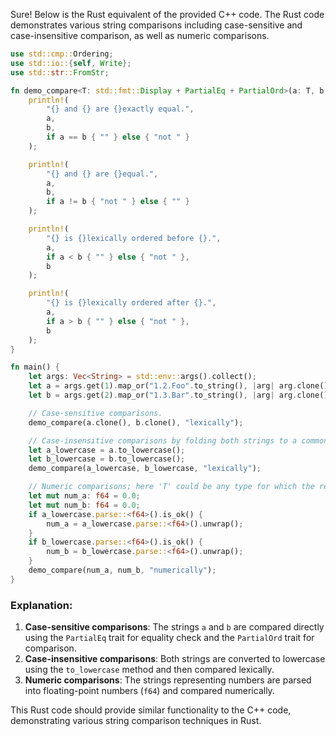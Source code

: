  Sure! Below is the Rust equivalent of the provided C++ code. The Rust code demonstrates various string comparisons including case-sensitive and case-insensitive comparison, as well as numeric comparisons.

```rust
use std::cmp::Ordering;
use std::io::{self, Write};
use std::str::FromStr;

fn demo_compare<T: std::fmt::Display + PartialEq + PartialOrd>(a: T, b: T, semantically: &str) {
    println!(
        "{} and {} are {}exactly equal.",
        a,
        b,
        if a == b { "" } else { "not " }
    );

    println!(
        "{} and {} are {}equal.",
        a,
        b,
        if a != b { "not " } else { "" }
    );

    println!(
        "{} is {}lexically ordered before {}.",
        a,
        if a < b { "" } else { "not " },
        b
    );

    println!(
        "{} is {}lexically ordered after {}.",
        a,
        if a > b { "" } else { "not " },
        b
    );
}

fn main() {
    let args: Vec<String> = std::env::args().collect();
    let a = args.get(1).map_or("1.2.Foo".to_string(), |arg| arg.clone());
    let b = args.get(2).map_or("1.3.Bar".to_string(), |arg| arg.clone());

    // Case-sensitive comparisons.
    demo_compare(a.clone(), b.clone(), "lexically");

    // Case-insensitive comparisons by folding both strings to a common case.
    let a_lowercase = a.to_lowercase();
    let b_lowercase = b.to_lowercase();
    demo_compare(a_lowercase, b_lowercase, "lexically");

    // Numeric comparisons; here 'T' could be any type for which the relevant FromStr implementation is defined, eg int, long, etc.
    let mut num_a: f64 = 0.0;
    let mut num_b: f64 = 0.0;
    if a_lowercase.parse::<f64>().is_ok() {
        num_a = a_lowercase.parse::<f64>().unwrap();
    }
    if b_lowercase.parse::<f64>().is_ok() {
        num_b = b_lowercase.parse::<f64>().unwrap();
    }
    demo_compare(num_a, num_b, "numerically");
}
```

### Explanation:
1. **Case-sensitive comparisons**: The strings `a` and `b` are compared directly using the `PartialEq` trait for equality check and the `PartialOrd` trait for comparison.
2. **Case-insensitive comparisons**: Both strings are converted to lowercase using the `to_lowercase` method and then compared lexically.
3. **Numeric comparisons**: The strings representing numbers are parsed into floating-point numbers (`f64`) and compared numerically.

This Rust code should provide similar functionality to the C++ code, demonstrating various string comparison techniques in Rust.
